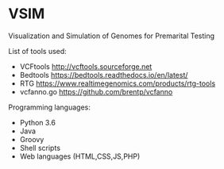 # VSIM

Visualization and Simulation of Genomes for Premarital Testing

List of tools used:

- VCFtools http://vcftools.sourceforge.net
- Bedtools https://bedtools.readthedocs.io/en/latest/
- RTG https://www.realtimegenomics.com/products/rtg-tools
- vcfanno.go https://github.com/brentp/vcfanno

Programming languages:
- Python 3.6
- Java
- Groovy
- Shell scripts
- Web languages (HTML,CSS,JS,PHP)
